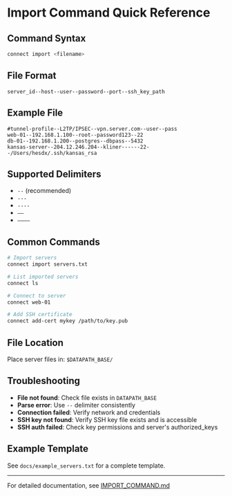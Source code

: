# Import Command Quick Reference

## Command Syntax
```bash
connect import <filename>
```

## File Format
```
server_id--host--user--password--port--ssh_key_path
```

## Example File
```
#tunnel-profile--L2TP/IPSEC--vpn.server.com--user--pass
web-01--192.168.1.100--root--password123--22
db-01--192.168.1.200--postgres--dbpass--5432
kansas-server--204.12.246.204--kliner------22--/Users/hesdx/.ssh/kansas_rsa
```

## Supported Delimiters
- `--` (recommended)
- `---`
- `----`
- `——`
- `————`

## Common Commands
```bash
# Import servers
connect import servers.txt

# List imported servers
connect ls

# Connect to server
connect web-01

# Add SSH certificate
connect add-cert mykey /path/to/key.pub
```

## File Location
Place server files in: `$DATAPATH_BASE/`

## Troubleshooting
- **File not found**: Check file exists in `DATAPATH_BASE`
- **Parse error**: Use `--` delimiter consistently
- **Connection failed**: Verify network and credentials
- **SSH key not found**: Verify SSH key file exists and is accessible
- **SSH auth failed**: Check key permissions and server's authorized_keys

## Example Template
See `docs/example_servers.txt` for a complete template.

---
For detailed documentation, see [IMPORT_COMMAND.md](IMPORT_COMMAND.md)
